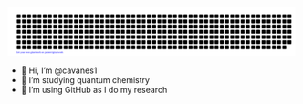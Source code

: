 ![gitartwork](gitartwork.svg)
- 👋 Hi, I’m @cavanes1
- 👀 I’m studying quantum chemistry
- 🌱 I’m using GitHub as I do my research

<!---
- 💞️ I’m looking to collaborate on ...
- 📫 How to reach me ...
--->
